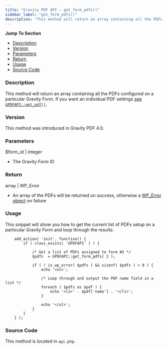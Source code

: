 ```yaml
---
title: "Gravity PDF API – get_form_pdfs()"
sidebar_label: "get_form_pdfs()"
description: "This method will return an array containing all the PDFs configured on a particular Gravity Form."
---
```


**Jump To Section**

-   [Description](#description)
-   [Version](#version)
-   [Parameters](#parameters)
-   [Return](#return)
-   [Usage](#usage)
-   [Source Code](#source-code)

### Description 

This method will return an array containing all the PDFs configured on a particular Gravity Form. If you want an individual PDF settings [see `GPDFAPI::get_pdf()`](api_get_pdf.md).

### Version 

This method was introduced in Gravity PDF 4.0.

### Parameters 

$form\_id \| integer
* The Gravity Form ID

### Return 

array \| WP\_Error
* An array of the PDFs will be returned on success, otherwise a [WP\_Error object](https://codex.wordpress.org/Class_Reference/WP_Error) on failure

### Usage 

This snippet will show you how to get the current list of PDFs setup on a particular Gravity Form and loop through the results:

```
    add_action( 'init', function() {
        if ( class_exists( 'GPDFAPI' ) ) {

            /* Get a list of PDFs assigned to form #2 */
            $pdfs  = GPDFAPI::get_form_pdfs( 2 );

            if ( ! is_wp_error( $pdfs ) && sizeof( $pdfs ) > 0 ) {
                echo '<ul>';

                /* Loop through and output the PDF name field in a list */
                foreach ( $pdfs as $pdf ) {
                    echo '<li>' . $pdf['name'] . '</li>';
                }

                echo '</ul>';
            }
        }
    } );
```

### Source Code 

This method is located in `api.php`.
